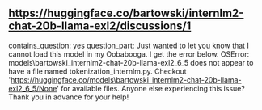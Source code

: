 ## https://huggingface.co/bartowski/internlm2-chat-20b-llama-exl2/discussions/1

contains_question: yes
question_part: Just wanted to let you know that I cannot load this model in my Oobabooga. I get the error below. OSError: models\bartowski_internlm2-chat-20b-llama-exl2_6_5 does not appear to have a file named tokenization_internlm.py. Checkout 'https://huggingface.co/models\bartowski_internlm2-chat-20b-llama-exl2_6_5/None' for available files. Anyone else experiencing this issue? Thank you in advance for your help!